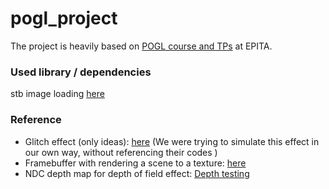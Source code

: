 # pogl_project
The project is heavily based on [POGL course and TPs](http://jo.fabrizio.free.fr/teaching/synt/index.php) at EPITA.

### Used library / dependencies
stb image loading [here](https://github.com/nothings/stb)

### Reference 
 * Glitch effect (only ideas): [here](https://codemyui.com/image-glitch-effect-using-opengl-shading-language/)
   (We were trying to simulate this effect in our own way, without referencing their codes ) 
 * Framebuffer with rendering a scene to a texture: [here](https://learnopengl.com/Advanced-OpenGL/Framebuffers)
 * NDC depth map for depth of field effect: [Depth testing](https://learnopengl.com/Advanced-OpenGL/Depth-testing)